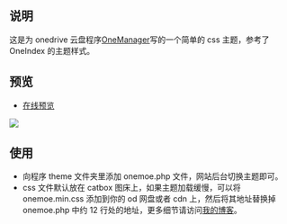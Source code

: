 ## 说明

这是为 onedrive 云盘程序[OneManager](https://github.com/qkqpttgf/OneManager-php)写的一个简单的 css 主题，参考了 OneIndex 的主题样式。

## 预览

- [在线预览](https://pan.2bboy.com)

![](https://files.catbox.moe/4muekn.jpg)

## 使用

- 向程序 theme 文件夹里添加 onemoe.php 文件，网站后台切换主题即可。
- css 文件默认放在 catbox 图床上，如果主题加载缓慢，可以将 onemoe.min.css 添加到你的 od 网盘或者 cdn 上，然后将其地址替换掉 onemoe.php 中约 12 行处的地址，更多细节请访问[我的博客](https://www.2bboy.com/archives/154.html)。
